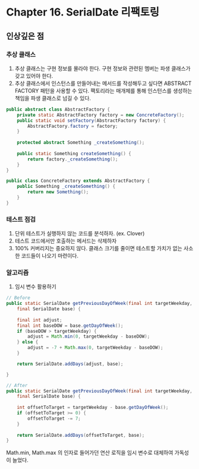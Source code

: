 # Chapter 16. SerialDate 리팩토링
## 인상깊은 점
### 추상 클래스
1. 추상 클래스는 구현 정보를 몰라야 한다. 구현 정보와 관련된 멤버는 파생 클래스가 갖고 있어야 한다.
2. 추상 클래스에서 인스턴스를 만들어내는 메서드를 작성해두고 싶다면 ABSTRACT FACTORY 패턴을 사용할 수 있다. 팩토리라는 매개체를 통해 인스턴스를 생성하는 책임을 파생 클래스로 넘길 수 있다.
```java
public abstract class AbstractFactory {
	private static AbstractFactory factory = new ConcreteFactory();
	public static void setFactory(AbstractFactory factory) {
        AbstractFactory.factory = factory;
    }
	
	protected abstract Something _createSomething();
	
	public static Something createSomething() {
        return factory._createSomething();
    }
}

public class ConcreteFactory extends AbstractFactory { 
    public Something _createSomething() {
        return new Something();
    }
}
```
### 테스트 점검
1. 단위 테스트가 실행하지 않는 코드를 분석하자. (ex. Clover)
2. 테스트 코드에서만 호출하는 메서드는 삭제하자
3. 100% 커버리지는 중요하지 않다. 클래스 크기를 줄이면 테스트할 가치가 없는 사소한 코드들이 나오기 마련이다.

### 알고리즘
1. 임시 변수 활용하기
```java
// Before
public static SerialDate getPreviousDayOfWeek(final int targetWeekday,
	final SerialDate base) {
	
	final int adjust;
	final int baseDOW = base.getDayOfWeek();
	if (baseDOW > targetWeekday) {
		adjust = Math.min(0, targetWeekday - baseDOW);
	} else {
		adjust = -7 + Math.max(0, targetWeekday - baseDOW);
	}

	return SerialDate.addDays(adjust, base);

}
```
```java
// After
public static SerialDate getPreviousDayOfWeek(final int targetWeekday,
    final SerialDate base) {
	
    int offsetToTarget = targetWeekday - base.getDayOfWeek();
	if (offsetToTarget >= 0) {
		offsetToTarget -= 7;
    }
    
	return SerialDate.addDays(offsetToTarget, base);
}
```
Math.min, Math.max 의 인자로 들어가던 연산 로직을 임시 변수로 대체하여 가독성이 늘었다.